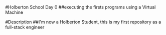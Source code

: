 #Holberton School Day 0
##executing the firsts programs using a Virtual Machine

#Description
##I'm now a Holberton Student, this is my first repository as a full-stack engineer

